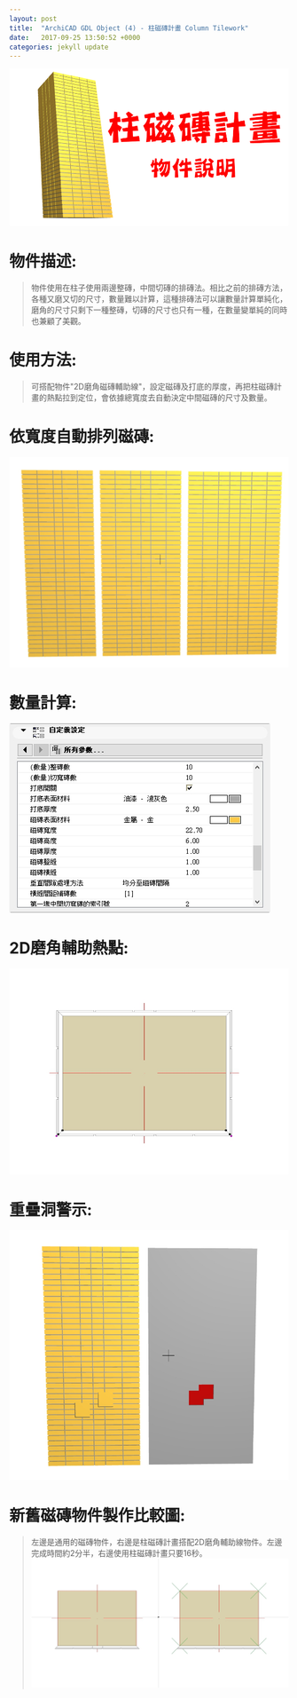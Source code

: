 ```yaml
---
layout: post
title:  "ArchiCAD GDL Object (4) - 柱磁磚計畫 Column Tilework"
date:   2017-09-25 13:50:52 +0000
categories: jekyll update
---
```


![柱磁磚計畫物件說明](/assets/ColumnTileWork/ColumnTilework.png)

# 物件描述:  
> 物件使用在柱子使用兩邊整磚，中間切磚的排磚法。相比之前的排磚方法，各種又磨又切的尺寸，數量難以計算，這種排磚法可以讓數量計算單純化，磨角的尺寸只剩下一種整磚，切磚的尺寸也只有一種，在數量變單純的同時也兼顧了美觀。

# 使用方法:  
> 可搭配物件"2D磨角磁磚輔助線"，設定磁磚及打底的厚度，再把柱磁磚計畫的熱點拉到定位，會依據總寬度去自動決定中間磁磚的尺寸及數量。

# 依寬度自動排列磁磚:
![自動排列](/assets/ColumnTileWork/ColumnTileworkAutoArrangement.jpg)

# 數量計算:
![數量計算](/assets/ColumnTileWork/NumberOfTile.jpg)

# 2D磨角輔助熱點:
![2D磨角輔助熱點](/assets/ColumnTileWork/ColumnTileworkWithAuxiliaryChamferingHotspot.jpg)

# 重疊洞警示:
![重疊洞警示](/assets/ColumnTileWork/ColumnTileworkHoleOverlappingHint.jpg)

# 新舊磁磚物件製作比較圖:
> 左邊是通用的磁磚物件，右邊是柱磁磚計畫搭配2D磨角輔助線物件。左邊完成時間約2分半，右邊使用柱磁磚計畫只要16秒。
![新舊磁磚比較](/assets/ColumnTileWork/ColumnTileworkComparison.jpg)


[帶路雞Pro-App-Store]: https://appsto.re/tw/kp-Sfb.i
[帶路雞-App-Store]: https://appsto.re/tw/amD6eb.i

